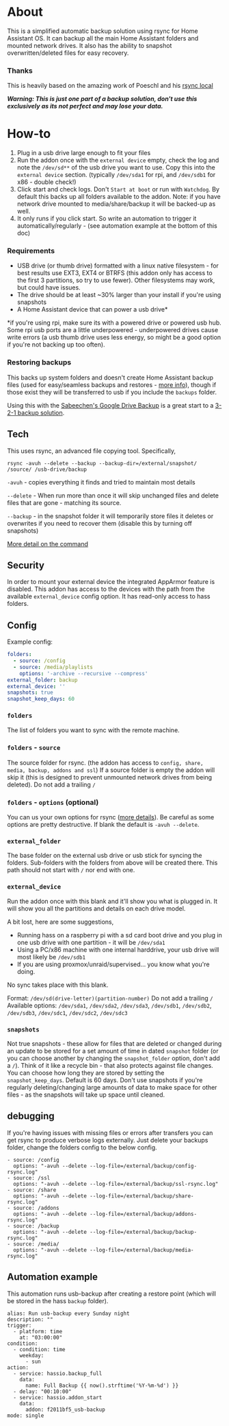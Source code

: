 # About
This is a simplified automatic backup solution using rsync for Home Assistant OS. It can backup all the main Home Assistant folders and mounted network drives. It also has the ability to snapshot overwritten/deleted files for easy recovery.

### Thanks
This is heavily based on the amazing work of Poeschl and his [rsync local](https://github.com/Poeschl/Hassio-Addons/tree/main/rsync-local)

***Warning: This is just one part of a backup solution, don't use this exclusively as its not perfect and may lose your data.***

# How-to
1. Plug in a usb drive large enough to fit your files
2. Run the addon once with the `external device` empty, check the log and note the `/dev/sd**` of the usb drive you want to use. Copy this into the `external device` section. (typically `/dev/sda1` for rpi, and `/dev/sdb1` for x86 - double check!) 
3. Click start and check logs. Don't `Start at boot` or run with `Watchdog`. By default this backs up all folders available to the addon. Note: if you have network drive mounted to media/share/backup it will be backed-up as well.
4. It only runs if you click start. So write an automation to trigger it automatically/regularly - (see automation example at the bottom of this doc)

### Requirements
 - USB drive (or thumb drive) formatted with a linux native filesystem - for best results use EXT3, EXT4 or BTRFS (this addon only has access to the first 3 partitions, so try to use fewer). Other filesystems may work, but could have issues.
 - The drive should be at least ~30% larger than your install if you're using snapshots
 - A Home Assistant device that can power a usb drive*

*if you're using rpi, make sure its with a powered drive or powered usb hub. Some rpi usb ports are a little underpowered - underpowered drives cause write errors (a usb thumb drive uses less energy, so might be a good option if you're not backing up too often).

### Restoring backups
This backs up system folders and doesn't create Home Assistant backup files (used for easy/seamless backups and restores - [more info](https://www.home-assistant.io/common-tasks/os/#backups)), though if those exist they will be transferred to usb if you include the `backups` folder.

Using this with the [Sabeechen's Google Drive Backup](https://github.com/sabeechen/hassio-google-drive-backup) is a great start to a [3-2-1 backup solution](https://www.techtarget.com/searchdatabackup/definition/3-2-1-Backup-Strategy).

## Tech
This uses rsync, an advanced file copying tool. Specifically,

`rsync -avuh --delete --backup --backup-dir=/external/snapshot/ /source/ /usb-drive/backup`

`-avuh` - copies everything it finds and tried to maintain most details

`--delete` - When run more than once it will skip unchanged files and delete files that are gone - matching its source.

`--backup` - in the snapshot folder it will temporarily store files it deletes or overwrites if you need to recover them (disable this by turning off snapshots)

[More detail on the command](https://explainshell.com/explain?cmd=rsync+-avuh+--delete+--backup+--backup-dir%3D%2Fexternal%2Fsnapshot%2F+%2Fmedia%2F+%2Fexternal%2Fbackup)

## Security

In order to mount your external device the integrated AppArmor feature is disabled.
This addon has access to the devices with the path from the available `external_device` config option. 
It has read-only access to hass folders.

## Config

Example config:

```yaml
folders:
  - source: /config
  - source: /media/playlists
    options: '-archive --recursive --compress'
external_folder: backup
external_device: ''
snapshots: true
snapshot_keep_days: 60
```

### `folders`

The list of folders you want to sync with the remote machine. 

### `folders` - `source`

The source folder for rsync. (the addon has access to `config, share, media, backup, addons and ssl`) If a source folder is empty the addon will skip it (this is designed to prevent unmounted network drives from being deleted). Do not add a trailing `/`

### `folders` - `options` (optional)

You can us your own options for rsync ([more details](https://linux.die.net/man/1/rsync)). Be careful as some options are pretty destructive. If blank the default is `-avuh --delete`.

### `external_folder`

The base folder on the external usb drive or usb stick for syncing the folders. Sub-folders with the folders from above will be created there.
This path should not start with `/` nor end with one.

### `external_device`

Run the addon once with this blank and it'll show you what is plugged in. It will show you all the partitions and details on each drive model.

A bit lost, here are some suggestions, 
 - Running hass on a raspberry pi with a sd card boot drive and you plug in one usb drive with one partition - it will be `/dev/sda1`
 - Using a PC/x86 machine with one internal harddrive, your usb drive will most likely be `/dev/sdb1`
 - If you are using proxmox/unraid/supervised... you know what you're doing. 

No sync takes place with this blank.

Format: `/dev/sd(drive-letter)(partition-number)` Do not add a trailing `/`
Available options: `/dev/sda1`, `/dev/sda2`, `/dev/sda3`, `/dev/sdb1`, `/dev/sdb2`, `/dev/sdb3`, `/dev/sdc1`, `/dev/sdc2`, `/dev/sdc3`

### `snapshots`
Not true snapshots - these allow for files that are deleted or changed during an update to be stored for a set amount of time in dated `snapshot` folder (or you can choose another by changing the `snapshot_folder` option, don't add a `/`). Think of it like a recycle bin - that also protects against file changes. You can choose how long they are stored by setting the `snapshot_keep_days`. Default is 60 days. Don't use snapshots if you're regularly deleting/changing large amounts of data to make space for other files - as the snapshots will take up space until cleaned.

## debugging
If you're having issues with missing files or errors after transfers you can get rsync to produce verbose logs externally. Just delete your backups folder, change the folders config to the below config.
```
- source: /config
  options: "-avuh --delete --log-file=/external/backup/config-rsync.log"
- source: /ssl
  options: "-avuh --delete --log-file=/external/backup/ssl-rsync.log"
- source: /share
  options: "-avuh --delete --log-file=/external/backup/share-rsync.log"
- source: /addons
  options: "-avuh --delete --log-file=/external/backup/addons-rsync.log"
- source: /backup
  options: "-avuh --delete --log-file=/external/backup/backup-rsync.log"
- source: /media/
  options: "-avuh --delete --log-file=/external/backup/media-rsync.log"
```

## Automation example
This automation runs usb-backup after creating a restore point (which will be stored in the hass `backup` folder).

```
alias: Run usb-backup every Sunday night
description: ""
trigger:
  - platform: time
    at: "03:00:00"
condition:
  - condition: time
    weekday:
      - sun
action:
  - service: hassio.backup_full
    data:
      name: Full Backup {{ now().strftime('%Y-%m-%d') }}
  - delay: "00:10:00"
  - service: hassio.addon_start
    data:
      addon: f2011bf5_usb-backup
mode: single
```

